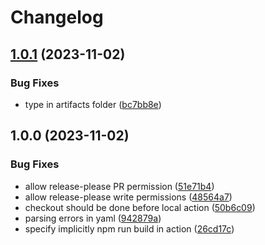 # Changelog

## [1.0.1](https://github.com/tempcvrohch/scribblehub-scraper/compare/v1.0.0...v1.0.1) (2023-11-02)


### Bug Fixes

* type in artifacts folder ([bc7bb8e](https://github.com/tempcvrohch/scribblehub-scraper/commit/bc7bb8e15a1025978e4402ff52bd059841d7fc6f))

## 1.0.0 (2023-11-02)


### Bug Fixes

* allow release-please PR permission ([51e71b4](https://github.com/tempcvrohch/scribblehub-scraper/commit/51e71b412dbbb22d60f82210b3083403fe43e96f))
* allow release-please write permissions ([48564a7](https://github.com/tempcvrohch/scribblehub-scraper/commit/48564a7f1eef0706af198ea600d9cf06675b8701))
* checkout should be done before local action ([50b6c09](https://github.com/tempcvrohch/scribblehub-scraper/commit/50b6c0966aedf7d8533231180f9328d9503552aa))
* parsing errors in yaml ([942879a](https://github.com/tempcvrohch/scribblehub-scraper/commit/942879a5c65780bda0da2bdd8755b4e39c92c395))
* specify implicitly npm run build in action ([26cd17c](https://github.com/tempcvrohch/scribblehub-scraper/commit/26cd17c581899f0d1888b70cba99a8379e1d5a5c))
